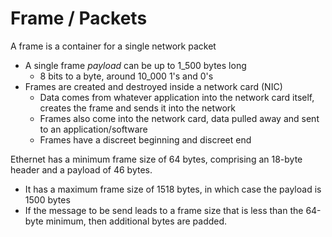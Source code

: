 # Frame / Packets
A frame is a container for a single network packet
- A single frame *payload* can be up to 1_500 bytes long
    - 8 bits to a byte, around 10_000 1's and 0's
- Frames are created and destroyed inside a network card (NIC)
    - Data comes from whatever application into the network card itself, creates
      the frame and sends it into the network
    - Frames also come into the network card, data pulled away and sent to an
      application/software
    - Frames have a discreet beginning and discreet end

Ethernet has a minimum frame size of 64 bytes, comprising an 18-byte header and
a payload of 46 bytes.
- It has a maximum frame size of 1518 bytes, in which case the payload is 1500
  bytes
- If the message to be send leads to a frame size that is less than the 64-byte
  minimum, then additional bytes are padded.
